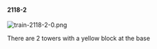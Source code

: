 #### 2118-2
![train-2118-2-0.png](https://github.com/lil-lab/nlvr/raw/master/nlvr/train/images/17/train-2118-2-0.png "train-2118-2-0.png")

There are 2 towers with a yellow block at the base